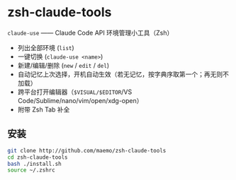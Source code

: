 # zsh-claude-tools

`claude-use` —— Claude Code API 环境管理小工具（Zsh）

- 列出全部环境 (`list`)
- 一键切换 (`claude-use <name>`)
- 新建/编辑/删除 (`new` / `edit` / `del`)
- 自动记忆上次选择，开机自动生效（若无记忆，按字典序取第一个；再无则不加载）
- 跨平台打开编辑器（`$VISUAL/$EDITOR`/VS Code/Sublime/nano/vim/open/xdg-open）
- 附带 Zsh Tab 补全

## 安装

```bash
git clone http://github.com/maemo/zsh-claude-tools
cd zsh-claude-tools
bash ./install.sh
source ~/.zshrc
